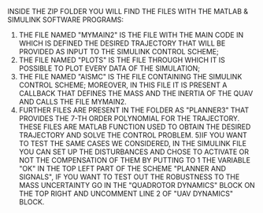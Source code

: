 INSIDE THE ZIP FOLDER YOU WILL FIND THE FILES WITH THE MATLAB & SIMULINK
SOFTWARE PROGRAMS:
1) THE FILE NAMED "MYMAIN2" IS THE FILE WITH THE MAIN CODE IN WHICH IS DEFINED THE DESIRED
TRAJECTORY THAT WILL BE PROVIDED AS INPUT TO THE SIMULINK CONTROL SCHEME;
2) THE FILE NAMED "PLOTS" IS THE FILE THROUGH WHICH IT IS POSSIBLE TO PLOT EVERY DATA OF THE SIMULATION;
3) THE FILE NAMED "AISMC" IS THE FILE CONTAINING THE SIMULINK CONTROL SCHEME; MOREOVER, IN THIS FILE IT IS PRESENT A CALLBACK THAT DEFINES THE MASS AND THE INERTIA OF THE QUAV AND CALLS THE FILE MYMAIN2.
4) FURTHER FILES ARE PRESENT IN THE FOLDER AS "PLANNER3" THAT PROVIDES THE 7-TH ORDER POLYNOMIAL FOR THE TRAJECTORY. THESE FILES ARE MATLAB FUNCTION USED TO OBTAIN THE DESIRED TRAJECTORY AND SOLVE THE CONTROL PROBLEM.
5)IF YOU WANT TO TEST THE SAME CASES WE CONSIDERED, IN THE SIMULINK FILE YOU CAN SET UP THE DISTURBANCES AND CHOSE TO ACTIVATE OR NOT THE COMPENSATION OF THEM BY PUTTING TO 1 THE VARIABLE "OK" IN THE TOP LEFT PART OF THE SCHEME "PLANNER AND SIGNALS", IF YOU WANT TO TEST OUT THE ROBUSTNESS TO THE MASS UNCERTAINTY GO IN THE "QUADROTOR DYNAMICS" BLOCK ON THE TOP RIGHT AND UNCOMMENT LINE 2 OF "UAV DYNAMICS" BLOCK.
